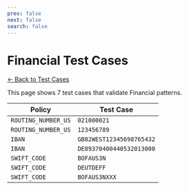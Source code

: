 ```yaml
---
prev: false
next: false
search: false
---
```


# Financial Test Cases

[← Back to Test Cases](/api/test-cases)

This page shows 7 test cases that validate Financial patterns.

| Policy | Test Case |
|--------|-----------|
| `ROUTING_NUMBER_US` | `021000021` |
| `ROUTING_NUMBER_US` | `123456789` |
| `IBAN` | `GB82WEST12345698765432` |
| `IBAN` | `DE89370400440532013000` |
| `SWIFT_CODE` | `BOFAUS3N` |
| `SWIFT_CODE` | `DEUTDEFF` |
| `SWIFT_CODE` | `BOFAUS3NXXX` |
